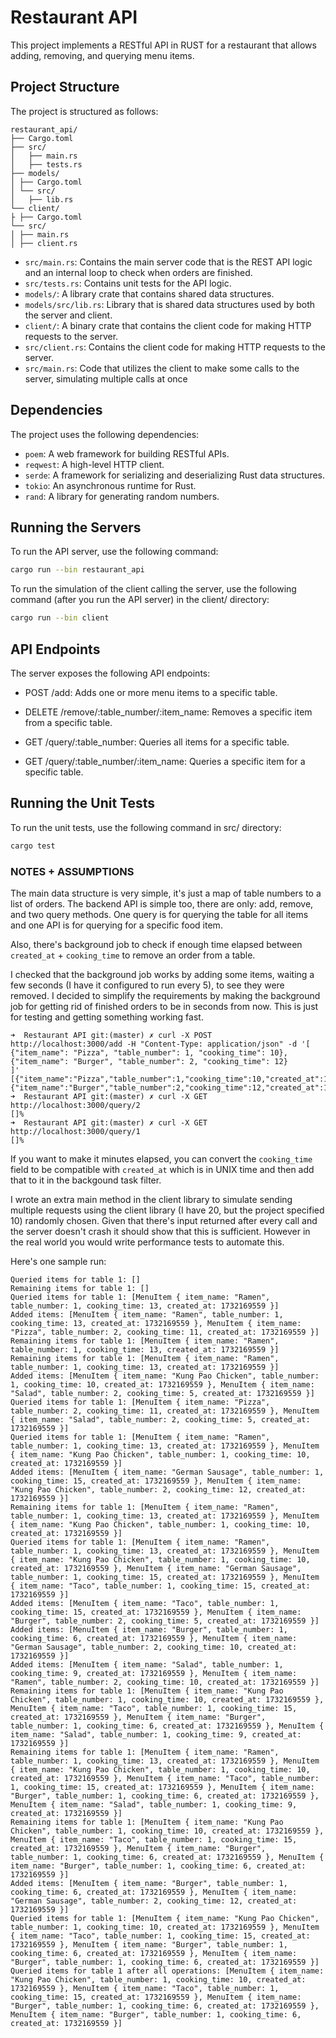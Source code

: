 # Restaurant API

This project implements a RESTful API in RUST for a restaurant that allows adding, removing, and querying menu items.

## Project Structure

The project is structured as follows:

```
restaurant_api/
├── Cargo.toml
├── src/
│   ├── main.rs
│   ├── tests.rs
├── models/
│ ├── Cargo.toml
│ └── src/
│   ├── lib.rs
└── client/  
├ ├── Cargo.toml
└── src/
│ ├── main.rs
│ ├── client.rs
```

- `src/main.rs`: Contains the main server code that is the REST API logic and an internal loop to check when orders are finished.
- `src/tests.rs`: Contains unit tests for the API logic.
- `models/`: A library crate that contains shared data structures.
- `models/src/lib.rs`: Library that is shared data structures used by both the server and client.
- `client/`: A binary crate that contains the client code for making HTTP requests to the server.
- `src/client.rs`: Contains the client code for making HTTP requests to the server.
- `src/main.rs`: Code that utilizes the client to make some calls to the server, simulating multiple calls at once

## Dependencies

The project uses the following dependencies:

- `poem`: A web framework for building RESTful APIs.
- `reqwest`: A high-level HTTP client.
- `serde`: A framework for serializing and deserializing Rust data structures.
- `tokio`: An asynchronous runtime for Rust.
- `rand`: A library for generating random numbers.

## Running the Servers

To run the API server, use the following command:

```bash
cargo run --bin restaurant_api
```

To run the simulation of the client calling the server, use the following command (after you run the API server)
in the client/ directory:

```bash
cargo run --bin client
```

## API Endpoints

The server exposes the following API endpoints:

- POST /add: Adds one or more menu items to a specific table.

- DELETE /remove/:table_number/:item_name: Removes a specific item from a specific table.

- GET /query/:table_number: Queries all items for a specific table.

- GET /query/:table_number/:item_name: Queries a specific item for a specific table.

## Running the Unit Tests

To run the unit tests, use the following command in src/ directory:

```bash
cargo test
```

### NOTES + ASSUMPTIONS

The main data structure is very simple, it's just a map of table numbers to a list of orders. The backend API is simple too,
there are only: add, remove, and two query methods. One query is for querying the table for all items and one API is for querying for a specific food item.

Also, there's background job to check if enough time elapsed between `created_at` + `cooking_time` to remove an order from a table.

I checked that the background job works by adding some items, waiting a few seconds (I have it configured to run every 5), to see they were removed.
I decided to simplify the requirements by making the background job for getting rid of finished orders to be in seconds from now.
This is just for testing and getting something working fast.

```
➜  Restaurant API git:(master) ✗ curl -X POST http://localhost:3000/add -H "Content-Type: application/json" -d '[
{"item_name": "Pizza", "table_number": 1, "cooking_time": 10},
{"item_name": "Burger", "table_number": 2, "cooking_time": 12}
]'
[{"item_name":"Pizza","table_number":1,"cooking_time":10,"created_at":1732167098},{"item_name":"Burger","table_number":2,"cooking_time":12,"created_at":1732167098}]%
➜  Restaurant API git:(master) ✗ curl -X GET http://localhost:3000/query/2
[]%
➜  Restaurant API git:(master) ✗ curl -X GET http://localhost:3000/query/1
[]%
```

If you want to make it minutes elapsed, you can convert the `cooking_time` field to be compatible with `created_at` which is in UNIX time and then add that to it in the backgound task filter.

I wrote an extra main method in the client library to simulate sending multiple requests using the client library (I have 20, but the project specified 10) randomly chosen.
Given that there's input returned after every call and the server doesn't crash it should show that this is sufficient.
However in the real world you would write performance tests to automate this.

Here's one sample run:

```
Queried items for table 1: []
Remaining items for table 1: []
Queried items for table 1: [MenuItem { item_name: "Ramen", table_number: 1, cooking_time: 13, created_at: 1732169559 }]
Added items: [MenuItem { item_name: "Ramen", table_number: 1, cooking_time: 13, created_at: 1732169559 }, MenuItem { item_name: "Pizza", table_number: 2, cooking_time: 11, created_at: 1732169559 }]
Remaining items for table 1: [MenuItem { item_name: "Ramen", table_number: 1, cooking_time: 13, created_at: 1732169559 }]
Remaining items for table 1: [MenuItem { item_name: "Ramen", table_number: 1, cooking_time: 13, created_at: 1732169559 }]
Added items: [MenuItem { item_name: "Kung Pao Chicken", table_number: 1, cooking_time: 10, created_at: 1732169559 }, MenuItem { item_name: "Salad", table_number: 2, cooking_time: 5, created_at: 1732169559 }]
Queried items for table 1: [MenuItem { item_name: "Pizza", table_number: 2, cooking_time: 11, created_at: 1732169559 }, MenuItem { item_name: "Salad", table_number: 2, cooking_time: 5, created_at: 1732169559 }]
Queried items for table 1: [MenuItem { item_name: "Ramen", table_number: 1, cooking_time: 13, created_at: 1732169559 }, MenuItem { item_name: "Kung Pao Chicken", table_number: 1, cooking_time: 10, created_at: 1732169559 }]
Added items: [MenuItem { item_name: "German Sausage", table_number: 1, cooking_time: 15, created_at: 1732169559 }, MenuItem { item_name: "Kung Pao Chicken", table_number: 2, cooking_time: 12, created_at: 1732169559 }]
Remaining items for table 1: [MenuItem { item_name: "Ramen", table_number: 1, cooking_time: 13, created_at: 1732169559 }, MenuItem { item_name: "Kung Pao Chicken", table_number: 1, cooking_time: 10, created_at: 1732169559 }]
Queried items for table 1: [MenuItem { item_name: "Ramen", table_number: 1, cooking_time: 13, created_at: 1732169559 }, MenuItem { item_name: "Kung Pao Chicken", table_number: 1, cooking_time: 10, created_at: 1732169559 }, MenuItem { item_name: "German Sausage", table_number: 1, cooking_time: 15, created_at: 1732169559 }, MenuItem { item_name: "Taco", table_number: 1, cooking_time: 15, created_at: 1732169559 }]
Added items: [MenuItem { item_name: "Taco", table_number: 1, cooking_time: 15, created_at: 1732169559 }, MenuItem { item_name: "Burger", table_number: 2, cooking_time: 5, created_at: 1732169559 }]
Added items: [MenuItem { item_name: "Burger", table_number: 1, cooking_time: 6, created_at: 1732169559 }, MenuItem { item_name: "German Sausage", table_number: 2, cooking_time: 10, created_at: 1732169559 }]
Added items: [MenuItem { item_name: "Salad", table_number: 1, cooking_time: 9, created_at: 1732169559 }, MenuItem { item_name: "Ramen", table_number: 2, cooking_time: 10, created_at: 1732169559 }]
Remaining items for table 1: [MenuItem { item_name: "Kung Pao Chicken", table_number: 1, cooking_time: 10, created_at: 1732169559 }, MenuItem { item_name: "Taco", table_number: 1, cooking_time: 15, created_at: 1732169559 }, MenuItem { item_name: "Burger", table_number: 1, cooking_time: 6, created_at: 1732169559 }, MenuItem { item_name: "Salad", table_number: 1, cooking_time: 9, created_at: 1732169559 }]
Remaining items for table 1: [MenuItem { item_name: "Ramen", table_number: 1, cooking_time: 13, created_at: 1732169559 }, MenuItem { item_name: "Kung Pao Chicken", table_number: 1, cooking_time: 10, created_at: 1732169559 }, MenuItem { item_name: "Taco", table_number: 1, cooking_time: 15, created_at: 1732169559 }, MenuItem { item_name: "Burger", table_number: 1, cooking_time: 6, created_at: 1732169559 }, MenuItem { item_name: "Salad", table_number: 1, cooking_time: 9, created_at: 1732169559 }]
Remaining items for table 1: [MenuItem { item_name: "Kung Pao Chicken", table_number: 1, cooking_time: 10, created_at: 1732169559 }, MenuItem { item_name: "Taco", table_number: 1, cooking_time: 15, created_at: 1732169559 }, MenuItem { item_name: "Burger", table_number: 1, cooking_time: 6, created_at: 1732169559 }, MenuItem { item_name: "Burger", table_number: 1, cooking_time: 6, created_at: 1732169559 }]
Added items: [MenuItem { item_name: "Burger", table_number: 1, cooking_time: 6, created_at: 1732169559 }, MenuItem { item_name: "German Sausage", table_number: 2, cooking_time: 12, created_at: 1732169559 }]
Queried items for table 1: [MenuItem { item_name: "Kung Pao Chicken", table_number: 1, cooking_time: 10, created_at: 1732169559 }, MenuItem { item_name: "Taco", table_number: 1, cooking_time: 15, created_at: 1732169559 }, MenuItem { item_name: "Burger", table_number: 1, cooking_time: 6, created_at: 1732169559 }, MenuItem { item_name: "Burger", table_number: 1, cooking_time: 6, created_at: 1732169559 }]
Queried items for table 1 after all operations: [MenuItem { item_name: "Kung Pao Chicken", table_number: 1, cooking_time: 10, created_at: 1732169559 }, MenuItem { item_name: "Taco", table_number: 1, cooking_time: 15, created_at: 1732169559 }, MenuItem { item_name: "Burger", table_number: 1, cooking_time: 6, created_at: 1732169559 }, MenuItem { item_name: "Burger", table_number: 1, cooking_time: 6, created_at: 1732169559 }]
```